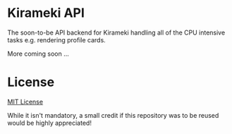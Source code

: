 # Kirameki API
The soon-to-be API backend for Kirameki handling all of the CPU intensive tasks e.g. rendering profile cards.

More coming soon ...

# License
[MIT License](https://opensource.org/licenses/MIT)

While it isn't mandatory, a small credit if this repository was to be reused would be highly appreciated!